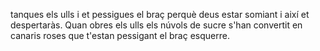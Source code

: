 tanques 
els ulls i et pessigues el braç perquè deus estar somiant i així et despertaràs.
Quan obres els ulls els núvols de sucre s'han convertit en canaris roses que t'estan pessigant el braç esquerre.
